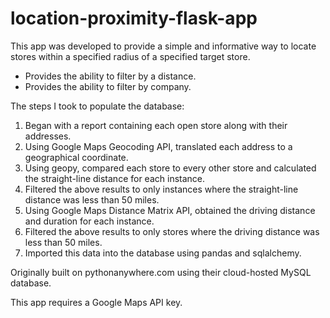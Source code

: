 # location-proximity-flask-app

This app was developed to provide a simple and informative way to locate stores within a specified radius of a specified target store.
  - Provides the ability to filter by a distance.
  - Provides the ability to filter by company.

The steps I took to populate the database:
  1) Began with a report containing each open store along with their addresses.
  2) Using Google Maps Geocoding API, translated each address to a geographical coordinate.
  3) Using geopy, compared each store to every other store and calculated the straight-line distance for each instance.
  4) Filtered the above results to only instances where the straight-line distance was less than 50 miles.
  5) Using Google Maps Distance Matrix API, obtained the driving distance and duration for each instance.
  6) Filtered the above results to only stores where the driving distance was less than 50 miles.
  7) Imported this data into the database using pandas and sqlalchemy.
  
Originally built on pythonanywhere.com using their cloud-hosted MySQL database.

This app requires a Google Maps API key.
